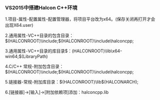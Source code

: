 ### VS2015中搭建Halcon C++环境
1.项目-属性-配置属性-配置管理器，将项目平台改为x64。(保存关闭再打开才会出现X64.user)

2.通用属性-VC++目录的包含目录：$(HALCONROOT)\include;$(HALCONROOT)\include\halconcpp;

3.通用属性-VC++目录的库目录$：(HALCONROOT)\lib\x64-win64;$(LibraryPath)

4.C/C++ 常规-附加包含目录：$(HALCONROOT)\include;$(HALCONROOT)\include\halconcpp;

5.链接器-常规-附加库目录：$(HALCONROOT)\lib\$(HALCONARCH);

6.[链接器]->[输入]->[附加依赖项]添加：halconcpp.lib